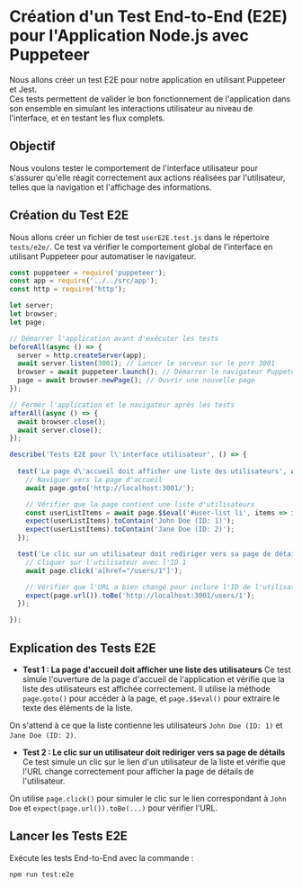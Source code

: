 # Création d'un Test End-to-End (E2E) pour l'Application Node.js avec Puppeteer

Nous allons créer un test E2E pour notre application en utilisant Puppeteer et Jest.  
Ces tests permettent de valider le bon fonctionnement de l'application dans son ensemble en simulant les interactions utilisateur au niveau de l'interface, et en testant les flux complets.

## Objectif

Nous voulons tester le comportement de l'interface utilisateur pour s'assurer qu'elle réagit correctement aux actions réalisées par l'utilisateur, telles que la navigation et l'affichage des informations.

## Création du Test E2E

Nous allons créer un fichier de test `userE2E.test.js` dans le répertoire `tests/e2e/`. Ce test va vérifier le comportement global de l'interface en utilisant Puppeteer pour automatiser le navigateur.

```javascript
const puppeteer = require('puppeteer');
const app = require('../../src/app');
const http = require('http');

let server;
let browser;
let page;

// Démarrer l'application avant d'exécuter les tests
beforeAll(async () => {
  server = http.createServer(app);
  await server.listen(3001); // Lancer le serveur sur le port 3001
  browser = await puppeteer.launch(); // Démarrer le navigateur Puppeteer
  page = await browser.newPage(); // Ouvrir une nouvelle page
});

// Fermer l'application et le navigateur après les tests
afterAll(async () => {
  await browser.close();
  await server.close();
});

describe('Tests E2E pour l\'interface utilisateur', () => {
  
  test('La page d\'accueil doit afficher une liste des utilisateurs', async () => {
    // Naviguer vers la page d'accueil
    await page.goto('http://localhost:3001/');

    // Vérifier que la page contient une liste d'utilisateurs
    const userListItems = await page.$$eval('#user-list li', items => items.map(item => item.textContent));
    expect(userListItems).toContain('John Doe (ID: 1)');
    expect(userListItems).toContain('Jane Doe (ID: 2)');
  });

  test('Le clic sur un utilisateur doit rediriger vers sa page de détails', async () => {
    // Cliquer sur l'utilisateur avec l'ID 1
    await page.click('a[href="/users/1"]');

    // Vérifier que l'URL a bien changé pour inclure l'ID de l'utilisateur
    expect(page.url()).toBe('http://localhost:3001/users/1');
  });

});
```

## Explication des Tests E2E

- **Test 1 : La page d'accueil doit afficher une liste des utilisateurs**
Ce test simule l'ouverture de la page d'accueil de l'application et vérifie que la liste des utilisateurs est affichée correctement. Il utilise la méthode `page.goto()` pour accéder à la page, et `page.$$eval()` pour extraire le texte des éléments de la liste.

On s'attend à ce que la liste contienne les utilisateurs `John Doe (ID: 1)` et `Jane Doe (ID: 2)`.

- **Test 2 : Le clic sur un utilisateur doit rediriger vers sa page de détails**
Ce test simule un clic sur le lien d'un utilisateur de la liste et vérifie que l'URL change correctement pour afficher la page de détails de l'utilisateur.

On utilise `page.click()` pour simuler le clic sur le lien correspondant à `John Doe` et `expect(page.url()).toBe(...)` pour vérifier l'URL.

## Lancer les Tests E2E

Exécute les tests End-to-End avec la commande :

```bash
npm run test:e2e
```